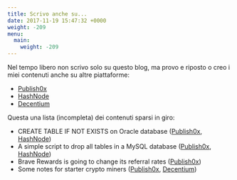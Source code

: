 ```yaml
---
title: Scrivo anche su...
date: 2017-11-19 15:47:32 +0000
weight: -209
menu:
  main:
    weight: -209
---
```


Nel tempo libero non scrivo solo su questo blog, ma provo e riposto o creo i miei contenuti anche su altre piattaforme:

* [Publish0x](https://www.publish0x.com/?a=4QbY5LWbzq?a=4QbY5LWbzq&tid=blog "Publish0x")
* [HashNode](https://hypertesto.hashnode.dev/ "HashNode")
* [Decentium](https://decentium.org/4a3bjk4pru31/ "Decentium")

Questa una lista (incompleta) dei contenuti sparsi in giro:

* CREATE TABLE IF NOT EXISTS on Oracle database ([Publish0x](https://www.publish0x.com/a-bit-of-everything/create-table-if-not-exists-oracle-database-xppopn?a=4QbY5LWbzq&tid=blog), [HashNode](https://hypertesto.hashnode.dev/create-table-if-not-exists-on-oracle-database-cjvy9seg0002929s1ndyv28up))
* A simple script to drop all tables in a MySQL database ([Publish0x](https://www.publish0x.com/a-bit-of-everything/simple-script-drop-all-tables-mysql-database-xoonyx?a=4QbY5LWbzq&tid=blog), [HashNode](https://hypertesto.hashnode.dev/a-simple-script-to-drop-all-tables-in-a-mysql-database-cjxxpiby4000zuhs1217e0cpi))
* Brave Rewards is going to change its referral rates ([Publish0x](https://www.publish0x.com/a-bit-of-everything/brave-rewards-going-change-its-referral-rates-xdddmx?a=4QbY5LWbzq&tid=blog))
* Some notes for starter crypto miners ([Publish0x](https://www.publish0x.com/the-bat-cave/some-notes-starter-crypto-miners-xzggxg?a=4QbY5LWbzq&tid=blog), [Decentium](https://decentium.org/4a3bjk4pru31/some-notes-f4))
